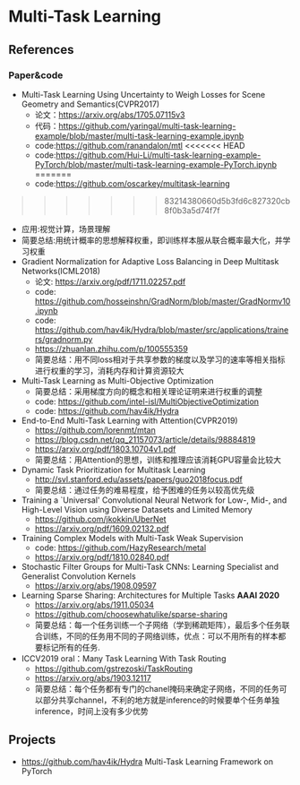 # Multi-Task Learning

## References

### Paper&code
- Multi-Task Learning Using Uncertainty to Weigh Losses for Scene Geometry and Semantics(CVPR2017)
  - 论文：https://arxiv.org/abs/1705.07115v3
  - 代码：https://github.com/yaringal/multi-task-learning-example/blob/master/multi-task-learning-example.ipynb 
  - code:https://github.com/ranandalon/mtl
<<<<<<< HEAD
  - code:https://github.com/Hui-Li/multi-task-learning-example-PyTorch/blob/master/multi-task-learning-example-PyTorch.ipynb
=======
  - code:https://github.com/oscarkey/multitask-learning
>>>>>>> 83214380660d5b3fd6c827320cb8f0b3a5d74f7f
  - 应用:视觉计算，场景理解
  - 简要总结:用统计概率的思想解释权重，即训练样本服从联合概率最大化，并学习权重
- Gradient Normalization for Adaptive Loss Balancing in Deep Multitask Networks(ICML2018)
  - 论文: https://arxiv.org/pdf/1711.02257.pdf
  - code: https://github.com/hosseinshn/GradNorm/blob/master/GradNormv10.ipynb
  - code: https://github.com/hav4ik/Hydra/blob/master/src/applications/trainers/gradnorm.py
  - https://zhuanlan.zhihu.com/p/100555359
  - 简要总结：用不同loss相对于共享参数的梯度以及学习的速率等相关指标进行权重的学习，消耗内存和计算资源较大
- Multi-Task Learning as Multi-Objective Optimization
  - 简要总结：采用梯度方向的概念和相关理论证明来进行权重的调整
  - code: https://github.com/intel-isl/MultiObjectiveOptimization
  - code: https://github.com/hav4ik/Hydra
- End-to-End Multi-Task Learning with Attention(CVPR2019)
  - https://github.com/lorenmt/mtan
  - https://blog.csdn.net/qq_21157073/article/details/98884819
  - https://arxiv.org/pdf/1803.10704v1.pdf
  - 简要总结：用Attention的思想，训练和推理应该消耗GPU容量会比较大
- Dynamic Task Prioritization for Multitask Learning
  - http://svl.stanford.edu/assets/papers/guo2018focus.pdf
  - 简要总结：通过任务的难易程度，给予困难的任务以较高优先级
- Training a `Universal' Convolutional Neural Network for Low-, Mid-, and High-Level Vision using Diverse Datasets and Limited Memory
  - https://github.com/jkokkin/UberNet
  - https://arxiv.org/pdf/1609.02132.pdf 
- Training Complex Models with Multi-Task Weak Supervision
  - code: https://github.com/HazyResearch/metal 
  - https://arxiv.org/pdf/1810.02840.pdf
- Stochastic Filter Groups for Multi-Task CNNs: Learning Specialist and Generalist Convolution Kernels
  -  https://arxiv.org/abs/1908.09597
- Learning Sparse Sharing: Architectures for Multiple Tasks **AAAI 2020**
  - https://arxiv.org/abs/1911.05034
  - https://github.com/choosewhatulike/sparse-sharing
  - 简要总结：每一个任务训练一个子网络（学到稀疏矩阵），最后多个任务联合训练，不同的任务用不同的子网络训练，优点：可以不用所有的样本都要标记所有的任务.
- ICCV2019 oral：Many Task Learning With Task Routing
  - https://github.com/gstrezoski/TaskRouting
  - https://arxiv.org/abs/1903.12117
  - 简要总结：每个任务都有专门的chanel掩码来确定子网络，不同的任务可以部分共享channel，不利的地方就是inference的时候要单个任务单独inference，时间上没有多少优势  
## Projects
- https://github.com/hav4ik/Hydra  Multi-Task Learning Framework on PyTorch